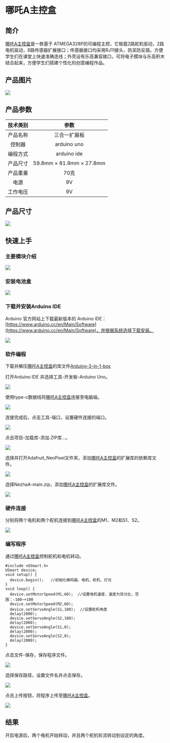 ﻿# 哪吒A主控盒

## 简介
[哪吒A主控盒](https://www.elecfreaks.com/arduino-3-in-1-master-control-box.html)是一款基于 ATMEGA328P的可编程主控，它板载2路舵机驱动，2路电机驱动，8路传感器扩展接口；传感器接口均采用RJ11接头，防呆防反插，方便学生们在课堂上快速准确连线；外壳设有乐高兼容接口，可将电子模块与乐高积木结合起来，方便学生们搭建个性化的创意编程作品。

## 产品图片

![](https://wiki-media-ef.oss-cn-hongkong.aliyuncs.com//images/Arduino-3-in-1-box-01.png)

## 产品参数

|  技术类别   | 参数  |
| :----: | :----: |
| 产品名称 | 三合一扩展板 |
| 控制器 | arduino uno |
| 编程方式 | arduino ide |
| 产品尺寸 | 59.8mm × 81.9mm × 27.8mm |
| 产品重量 | 70克 |
| 电源 | 9V |
| 工作电压 | 9V |

## 产品尺寸

![](https://wiki-media-ef.oss-cn-hongkong.aliyuncs.com//images/Arduino-3-in-1-box-02.png)

## 快速上手
### 主要模块介绍

![](https://wiki-media-ef.oss-cn-hongkong.aliyuncs.com//images/Arduino-3-in-1-box-15.png)

### 安装电池盒

![](https://wiki-media-ef.oss-cn-hongkong.aliyuncs.com//images/Arduino-3-in-1-box-16.png)

### 下载并安装Arduino IDE
Arduino 官方网站上下载最新版本的 Arduino IDE： [https://www.arduino.cc/en/Main/Software](https://www.arduino.cc/en/Main/Software)，并根据系统选择下载安装。

![](https://wiki-media-ef.oss-cn-hongkong.aliyuncs.com//images/Arduino-3-in-1-box-03.png)

### 软件编程
下载并解压[哪吒A主控盒](https://www.elecfreaks.com/arduino-3-in-1-master-control-box.html)的库文件[Arduino-3-in-1-box](https://github.com/elecfreaks/learn-cn/raw/master/Arduino-3-in-1-box/Arduino-3-in-1-box.rar)

打开Arduino IDE 并选择工具-开发板-Arduino Uno。

![](https://wiki-media-ef.oss-cn-hongkong.aliyuncs.com//images/Arduino-3-in-1-box-04.png)

使用type-c数据线将[哪吒A主控盒](https://www.elecfreaks.com/arduino-3-in-1-master-control-box.html)连接至电脑端。

![](https://wiki-media-ef.oss-cn-hongkong.aliyuncs.com//images/Arduino-3-in-1-box-05.png)

连接完成后，点击工具-端口，设置硬件连接的端口。

![](https://wiki-media-ef.oss-cn-hongkong.aliyuncs.com//images/Arduino-3-in-1-box-06.png)

点击项目-加载库-添加.ZIP库...。

![](https://wiki-media-ef.oss-cn-hongkong.aliyuncs.com//images/Arduino-3-in-1-box-07.png)

选择并打开Adafruit_NeoPixel文件夹，添加[哪吒A主控盒](https://www.elecfreaks.com/arduino-3-in-1-master-control-box.html)的扩展库的依赖库文件。

![](https://wiki-media-ef.oss-cn-hongkong.aliyuncs.com//images/Arduino-3-in-1-box-08.png)

选择NezhaA-main.zip，添加[哪吒A主控盒](https://www.elecfreaks.com/arduino-3-in-1-master-control-box.html)的扩展库文件。

![](https://wiki-media-ef.oss-cn-hongkong.aliyuncs.com//images/Arduino-3-in-1-box-09.png)

### 硬件连接

分别将两个电机和两个舵机连接到[哪吒A主控盒](https://www.elecfreaks.com/arduino-3-in-1-master-control-box.html)的M1、M2和S1、S2。

![](https://wiki-media-ef.oss-cn-hongkong.aliyuncs.com//images/Arduino-3-in-1-box-11.png)

### 编写程序

通过[哪吒A主控盒](https://www.elecfreaks.com/arduino-3-in-1-master-control-box.html)控制舵机和电机转动。
```
#include <USmart.h>
USmart device;
void setup() {
  device.begin();   //初始化蜂鸣器、电机、舵机、灯光
}
void loop() {
  device.setMotorSpeed(M1,60);  //设置电机速度，速度为百分比，范围：-100~+100
  device.setMotorSpeed(M2,60);
  device.setServoAngle(S1,180);  //设置舵机角度
  delay(2000);
  device.setServoAngle(S2,180);
  delay(2000);
  device.setServoAngle(S1,0);
  delay(2000);
  device.setServoAngle(S2,0);
  delay(2000);
}
```
点击文件-保存，保存程序文件。

![](https://wiki-media-ef.oss-cn-hongkong.aliyuncs.com//images/Arduino-3-in-1-box-12.png)

选择保存路径，设置文件名并点击保存。

![](https://wiki-media-ef.oss-cn-hongkong.aliyuncs.com//images/Arduino-3-in-1-box-13.png)


点击上传按钮，将程序上传至[哪吒A主控盒](https://www.elecfreaks.com/arduino-3-in-1-master-control-box.html)。

![](https://wiki-media-ef.oss-cn-hongkong.aliyuncs.com//images/Arduino-3-in-1-box-14.png)

## 结果

开启电源后，两个电机开始转动，并且两个舵机轮流转动到设定的角度。
